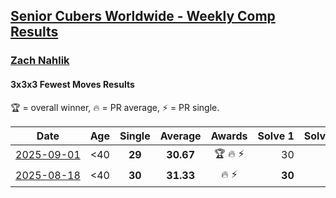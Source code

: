 <style>table {white-space: nowrap;}</style>
<link rel="stylesheet" type="text/css" href="/scw-comp/css/flags.css" />

## [Senior Cubers Worldwide - Weekly Comp Results](/scw-comp/results/)
### [Zach Nahlik](README.md)

#### 3x3x3 Fewest Moves Results

<span style="white-space: nowrap;">🏆 = overall winner</span>, <span style="white-space: nowrap;">🔥 = PR average</span>, <span style="white-space: nowrap;">⚡ = PR single</span>.

| Date | Age | Single | Average | Awards | Solve 1 | Solve 2 | Solve 3 | Solution |
| :--: | :--: | :--: | :--: | :--: | --: | --: | --: | :-- |
| [2025-09-01](../../results/2025-09-01/333fm.md) | <40 | **29** | **30.67** | 🏆 🔥 ⚡ | 30 | 33 | **29** | [Desktop](https://www.facebook.com/events/794180746886518/permalink/800683612902898) / [Mobile](https://m.facebook.com/events/794180746886518?view=permalink&id=800683612902898) |
| [2025-08-18](../../results/2025-08-18/333fm.md) | <40 | **30** | **31.33** | 🔥 ⚡ | **30** | 32 | 32 | [Desktop](https://www.facebook.com/events/752385294068410/permalink/757124993594440) / [Mobile](https://m.facebook.com/events/752385294068410?view=permalink&id=757124993594440) |


<!-- Global site tag (gtag.js) - Google Analytics -->
<script async src="https://www.googletagmanager.com/gtag/js?id=UA-86348435-3"></script>
<script>window.dataLayer = window.dataLayer || []; function gtag() {dataLayer.push(arguments);} gtag('js', new Date()); gtag('config', 'UA-86348435-3');</script>
